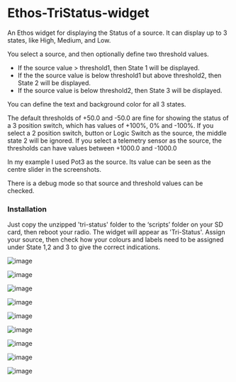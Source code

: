 # Ethos-TriStatus-widget
An Ethos widget for displaying the Status of a source. It can display up to 3 states, like High, Medium, and Low. 

You select a source, and then optionally define two threshold values.
- If the source value > threshold1, then State 1 will be displayed.
- If the the source value is below threshold1 but above threshold2, then State 2 will be displayed.
- If the source value is below threshold2, then State 3 will be displayed.

You can define the text and background color for all 3 states.

The default thresholds of +50.0 and -50.0 are fine for showing the status of a 3 position switch, which has values of +100%, 0% and -100%. If you select a 2 position switch, button or Logic Switch as the source, the middle state 2 will be ignored. If you select a telemetry sensor as the source, the thresholds can have values between +1000.0 and -1000.0

In my example I used Pot3 as the source. Its value can be seen as the centre slider in the screenshots.

There is a debug mode so that source and threshold values can be checked.

### Installation
Just copy the unzipped 'tri-status' folder to the ‘scripts’ folder on your SD card, then reboot your radio. The widget will appear as 'Tri-Status'. Assign your source, then check how your colours and labels need to be assigned under State 1,2 and 3 to give the correct indications.

![image](https://github.com/user-attachments/assets/82fe358f-0e4d-4938-b767-c239697dc6ba)

![image](https://github.com/user-attachments/assets/d26e2f5d-4747-4b21-8b6e-b755530f7698)

![image](https://github.com/user-attachments/assets/821f65bb-5ac0-4aa6-a9a2-c04ca2b5edd8)

![image](https://github.com/user-attachments/assets/cdf6f635-2fb5-4fe3-982b-8cc67effbcee)

![image](https://github.com/user-attachments/assets/4dc3d44f-556c-4d8e-8ed6-e5f1daed490f)

![image](https://github.com/user-attachments/assets/a11a9f51-f6a3-42c8-8bd8-785bb2900e9e)

![image](https://github.com/user-attachments/assets/1649d510-9f46-41d6-b2d0-437071d0b9a5)

![image](https://github.com/user-attachments/assets/13ceb1e1-45b1-4a91-b4e9-5d557a5fb0e7)

![image](https://github.com/user-attachments/assets/d17aa27c-c98a-403b-9b72-4ae3bdd86b39)










